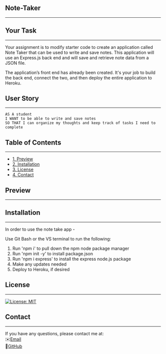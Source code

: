 ## Note-Taker
--------------------------------------------------------------------------------------------------------------------------------------------------

## Your Task
--------------------------------------------------------------------------------------------------------------------------------------------------

Your assignment is to modify starter code to create an application called Note Taker that can be used to write and save notes. This application will use an Express.js back end and will save and retrieve note data from a JSON file.

The application’s front end has already been created. It's your job to build the back end, connect the two, and then deploy the entire application to Heroku.

## User Story
--------------------------------------------------------------------------------------------------------------------------------------------------

```
AS A student
I WANT to be able to write and save notes
SO THAT I can organize my thoughts and keep track of tasks I need to complete
```

## Table of Contents
--------------------------------------------------------------------------------------------------------------------------------------------------
* [1. Preview](#preview)
* [2. Installation](#installation)
* [3. License](#license)
* [4. Contact](#contact)

## Preview
--------------------------------------------------------------------------------------------------------------------------------------------------


## Installation
--------------------------------------------------------------------------------------------------------------------------------------------------
In order to use the note take app -

Use Git Bash or the VS terminal to run the following:

1) Run 'npm i' to pull down the npm node package manager
2) Run 'npm init -y' to install package.json
3) Run 'npm i express' to install the express node.js package
4) Make any updates needed
5) Deploy to Heroku, if desired

## License
--------------------------------------------------------------------------------------------------------------------------------------------------
[![License: MIT](https://img.shields.io/badge/License-MIT-yellow.svg)](https://opensource.org/licenses/MIT)

## Contact
--------------------------------------------------------------------------------------------------------------------------------------------------
If you have any questions, please contact me at:\
✉️[Email](mailto:lshim1720@gmail.com)\
📂[GitHub](<https://github.com/lshim98>)
